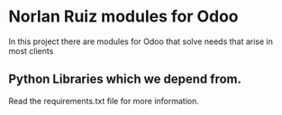 Norlan Ruiz modules for Odoo
=======================

In this project there are modules for Odoo that solve needs that arise in most clients

Python Libraries which we depend from.
--------------------------------------

Read the requirements.txt file for more information.